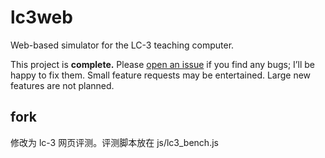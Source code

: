 # lc3web

Web-based simulator for the LC-3 teaching computer.

This project is **complete.** Please [open an issue] if you find any
bugs; I’ll be happy to fix them. Small feature requests may be
entertained. Large new features are not planned.

[open an issue]: https://github.com/wchargin/lc3web/issues

## fork

修改为 lc-3 网页评测。评测脚本放在 js/lc3_bench.js

